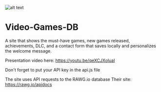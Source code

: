![alt text](https://www.cmc.ca/wp-content/uploads/2019/07/cad-header-background-2-300x91.jpg)

# Video-Games-DB
A site that shows the must-have games, new games released, achievements, DLC, and a contact form that saves locally and personalizes the welcome message.

Presentation video here: https://youtu.be/qeXCJXoluaI

Don't forget to put your API key in the api.js file

The site uses API requests to the RAWG.io database
Their site: https://rawg.io/apidocs
